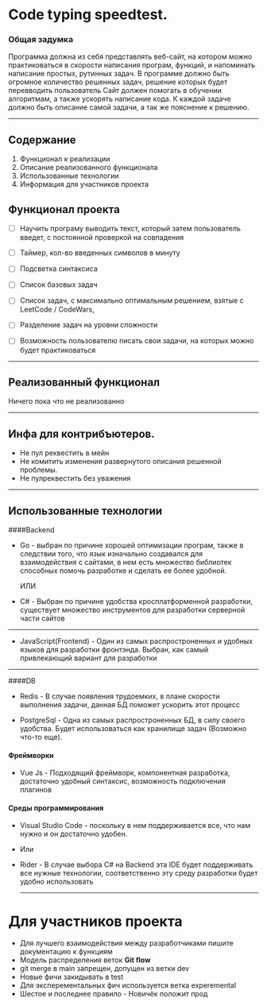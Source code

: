 # Code typing speedtest.

### Общая задумка



Программа должна из себя представлять веб-сайт, на котором можно практиковаться в скорости написания програм, функций, и напоминать написание простых, рутинных задач.
В программе должно быть огромное количество решенных задач, решение которых будет перевводить пользователь
Сайт должен помогать в обучении алгоритмам, а также ускорять написание кода.
К каждой задаче должно быть описание самой задачи, а так же пояснение к решению.

---

## Содержание 

1. Функционал к реализации 
2. Описание реализованного функционала
3. Использованные технологии
4. Информация для участников проекта 

## Функционал проекта 
- [ ] Научить програму выводить текст, который затем пользователь введет, с постоянной проверкой на совпадения
- [ ] Таймер, кол-во введенных символов в минуту
- [ ] Подсветка синтаксиса
- [ ] Список базовых задач
- [ ] Список задач, с максимально оптимальным решением, взятые с LeetCode / CodeWars,
- [ ] Разделение задач на уровни сложности
- [ ] Возможность пользователю писать свои задачи, на которых можно будет практиковаться


---

## Реализованный функционал 

Ничего пока что не реализованно

---
## Инфа для контрибъютеров.

- Не пул реквестить в мейн
- Не комитить изменения развернутого описания
  решенной проблемы.
- Не пулреквестить без уважения


---

## Использованные технологии

####Backend
- Go  - выбран по причине хорошей оптимизации програм,
  также в следствии того, что язык изначально создавался для взаимодействия с сайтами, в нем есть множество библиотек способных помочь разработке и сделать ее более удобной.

  ИЛИ
  
- C#  - Выбран по причине удобства кросплатформенной разработки, существует множество инструментов для разработки серверной части сайтов 
---
- JavaScript(Frontend) - Один из самых распростроненных и удобных языков для разработки фронтэнда. Выбран, как самый привлекающий вариант для разработки

---
####DB
- Redis - В случае появления трудоемких, в плане скорости выполнения задачи, данная БД поможет ускорить этот процесс
  
- PostgreSql - Одна из самых распростроненных БД, в силу своего удобства. Будет использоваться как хранилище задач (Возможно что-то еще).


 #### Фреймворки

 - Vue Js - Подходящий фреймворк, компонентная разработка, достаточно удобный синтаксис, возможность подключения плагинов

 #### Среды программирования

 - Visual Studio Code - поскольку в нем поддерживается все, что нам нужно и он достаточно удобен.
 - Или
 - Rider - В случае выбора C# на Backend эта IDE будет поддерживать все нужные технологии, соответственно эту среду разработки будет удобно использовать 

   ----

# Для участников проекта

- Для лучшего взаимодействия между разработчиками пишите документацию к функциям
- Модель распределения веток **Git flow**
- git merge в main запрещен, допущен из ветки dev
- Новые фичи закидывать в test
- Для эксперементальных фич используется ветка experemental
- Шестое и последнее правило - Новичёк положит прод
